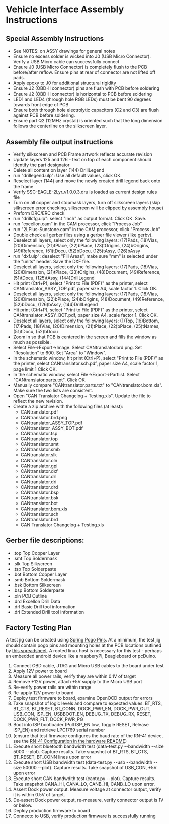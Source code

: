 Vehicle Interface Assembly Instructions
=======================================

Special Assembly Instructions
-----------------------------

*	See NOTES: on ASSY drawings for general notes
*	Ensure no excess solder is wicked into J0 (USB Micro Connector).  Verify a
	USB Micro cable can successfully connect
*	Ensure J0 (USB Micro Connector) is completely flush to the PCB before/after
	reflow.  Ensure pins at rear of connector are not lifted off pads.
*	Apply epoxy to J0 for additional structural rigidity
*	Ensure J2 (OBD-II connector) pins are flush with PCB before soldering
*	Ensure J2 (OBD-II connector) is horizontal to PCB before soldering
*	LED1 and LED4 (through hole RGB LEDs) must be bent 90 degrees towards front
	edge of PCB
*	Ensure both through hole electrolytic capacitors (C2 and C3) are flush
	against PCB before soldering.
*	Ensure part Q2 (12MHz crystal) is oriented such that the long dimension
	follows the centerline on the silkscreen layer.

Assembly file output instructions
---------------------------------

*	Verify silkscreen and PCB Frame artwork reflects accurate revision
*	Update layers 125 and 126 - text on top of each component should identify
	the part designator
*	Delete all content on layer (144) DrillLegend
*	run "drillegend.ulp": Use all default values, click OK.
*	Reselect layer (144) and move the newly created drill legend back onto the
	frame
*	Verify SSC-EAGLE-2Lyr_v1.0.0.3.dru is loaded as current design rules file
*	Turn on all copper and stopmask layers, turn off silkscreen layers (skip
	silkscreen error checking, silkscreen will be clipped by assembly house)
*	Preform DRC/ERC check
*	run "drillcfg.ulp": select "Inch" as output format.  Click OK.  Save.
*	run "excellon.cam" in the CAM processor, click "Process Job"
*	run "2LPlus-Sunstone.cam" in the CAM processor, click "Process Job"
*	Double check all gerber files using a gerber file viewer (like gerbv).
*	Deselect all layers, select only the following layers:
	(17)Pads, (18)Vias, (20)Dimension, (21)tPlace, (22)bPlace, (23)tOrigins,
	(24)bOrigins, (49)Reference, (51)tDocu, (52)bDocu, (125)tAssy, (126)bAssy
*	run "dxf.ulp": deselect "Fill Areas", make sure "mm" is selected under the
	"units" header.  Save the DXF file.
*	Deselect all layers, select only the following layers:
	(17)Pads, (18)Vias, (20)Dimension, (21)tPlace, (23)tOrigins, (48)Document,
	(49)Reference, (51)tDocu, (125)tAssy, (144)DrillLegend
*	Hit print (Ctrl+P), select "Print to File (PDF)" as the printer, select
	CANtranslator_ASSY_TOP.pdf, paper size A4, scale factor 1.  Click OK.
*	Deselect all layers, select only the following layers:
	(17)Pads, (18)Vias, (20)Dimension, (22)bPlace, (24)bOrigins, (48)Document,
	(49)Reference, (52)bDocu, (126)bAssy, (144)DrillLegend
*	Hit print (Ctrl+P), select "Print to File (PDF)" as the printer, select
	CANtranslator_ASSY_BOT.pdf, paper size A4, scale factor 1.  Click OK.
*	Deselect all layers, select only the following layers:
	(1)Top, (16)Bottom, (17)Pads, (18)Vias, (20)Dimension, (21)tPlace,
	(22)bPlace, (25)tNames, (51)tDocu, (52)bDocu
*	Zoom in so that PCB is centered in the screen and fills the window as much
	as possible.
*	Select File->Export->Image.  Select CANtranslator.brd.png.  Set "Resolution"
	to 600.  Set "Area" to "Window".
*	In the schematic window, hit print (Ctrl+P), select "Print to File (PDF)" as
	the printer, select CANtranslator.sch.pdf, paper size A4, scale factor 1,
	page limit 1  Click OK.
*	In the schematic window, select File->Export->Partlist.  Select
	"CANtranslator.parts.txt".  Click OK.
*	Manually compare "CANtranslator.parts.txt" to "CANtranslator.bom.xls".  Make
	sure the two lists are consistent.
*	Open "CAN Translator Changelog + Testing.xls".  Update the file to reflect
	the new revision.
*	Create a zip archive with the following files (at least):
	*	CANtranslator.pdf
	*	CANtranslator.brd.png
	*	CANtranslator_ASSY_TOP.pdf
	*	CANtranslator_ASSY_BOT.pdf
	*	CANtranslator.tsp
	*	CANtranslator.top
	*	CANtranslator.smt
	*	CANtranslator.smb
	*	CANtranslator.slk
	*	CANtranslator.oln
	*	CANtranslator.gpi
	*	CANtranslator.dxf
	*	CANtranslator.drl
	*	CANtranslator.dri
	*	CANtranslator.drd
	*	CANtranslator.bsp
	*	CANtranslator.bsk
	*	CANtranslator.bot
	*	CANtranslator.bom.xls
	*	CANtranslator.sch
	*	CANtranslator.brd
	*	CAN Translator Changelog + Testing.xls

Gerber file descriptions:
-------------------------

*	.top 	Top Copper Layer
*	.smt 	Top Soldermask
*	.slk 	Top Silkscreen
*	.tsp 	Top Solderpaste
*	.bot 	Bottom Copper Layer
*	.smb 	Bottom Soldermask
*	.bsk 	Bottom Silkscreen
*	.bsp 	Bottom Solderpaste
*	.oln	PCB Outline
*	.drd 	Excellon Drill Data
*	.drl 	Basic Drill tool information
*	.dri 	Extended Drill tool information

Factory Testing Plan
--------------------

A test jig can be created using [Spring Pogo
Pins](https://www.adafruit.com/products/394).  At a minimum, the test jig should
contain pogo pins and mounting holes at the PCB locations outlined by [this
spreadsheet](./CANtranslator_pogo_locations.xls).  A rooted linux host is
necessary for this test - perhaps an embedded android device like a raspberyPi,
Beagleboard or pcDuino.

1.	Connect OBD cable, JTAG and Micro USB cables to the board under test
1.	Apply 12V power to board
1.	Measure all power rails, verify they are within 0.1V of target
1.	Remove +12V power, attach +5V supply to the Micro USB port
1.	Re-verify power rails are within range
1.	Re-apply 12V power to board
1.	Deploy test firmware to board, examine OpenOCD output for errors
1.	Take snapshot of logic levels and compare to expected values: BT_RTS,
	BT_CTS, BT_RESET, BT_CONN, DOCK_PWR_EN, DOCK_PWR_OUT, USB_CON, ISP_EN,
	USBBOOT_EN, DEBUG_TX, DEBUG_RX, RESET, DOCK_PWR_FLT, DOCK_PWR_PG
1.	Boot into ISP bootloader (Pull ISP_EN low, Toggle RESET, Release ISP_EN) and
	retrieve LPC1769 serial number
1.	(ensure that test firmware configures the baud rate of the RN-41 device, see
	the [RN-41 Configuration in the hardware
	README](./README.html#rn-41-configuration))
1.	Execute short bluetooth bandwidth test (data-test.py --bandwidth --size 5000
	--plot).  Capture results.  Take snapshot of BT_RTS, BT_CTS, BT_RESET,
	BT_CONN lines upon error
1.	Execute short USB bandwidth test (data-test.py --usb --bandwidth --size
	50000 --plot).  Capture results.  Take snapshot of USB_CON, +5V upon error
1.  Execute short CAN bandwdith test (cantx.py --plot).  Capture results.  Take
	snapshot CANA_HI, CANA_LO, CANB_HI, CANB_LO upon error.
1.	Assert Dock power output.  Measure voltage at connector output, verify it is
	within 0.5V of target.
1.	De-assert Dock power output, re-measure, verify connector output is 1V or
	below.
1.	Deploy production firmware to board
1.	Connecto to USB, verify production firmware is successfully running
